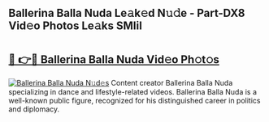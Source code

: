 ## Ballerina Balla Nuda Le𝚊k𝚎d N𝚞𝚍e - Part-DX8 Vid𝚎o Photos Le𝚊ks SMIiI

# <h2><a href="http://fbfpz9t.evod.top/?m=Ballerina+Balla+Nuda">🔗 👉🔴 Ballerina Balla Nuda Vid𝚎o Ph𝚘t𝚘s</a></h2>

[![Ballerina Balla Nuda N𝚞d𝚎s](https://i.imgur.com/8V9OHl7.gif)](http://fbfpz9t.evod.top/?m=Ballerina+Balla+Nuda)
Content creator Ballerina Balla Nuda specializing in dance and lifestyle-related videos. Ballerina Balla Nuda is a well-known public figure, recognized for his distinguished career in politics and diplomacy. 
